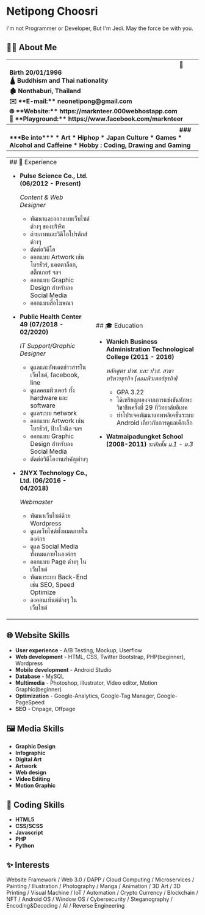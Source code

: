 # Netipong Choosri
I'm not Programmer or Developer, But I'm Jedi. May the force be with you.

## 🙋‍♂️ About Me
<table>
<tr>
<th align="left">
<img width="441" height="1">
👶 Birth 20/01/1996 <br />
🛕 Buddhism and Thai nationality <br />
🏚️ Nonthaburi, Thailand <br />
✉️ **E-mail:** neonetipong@gmail.com <br />
🌐 **Website:** https://marknteer.000webhostapp.com <br />
🎌 **Playground:** https://www.facebook.com/marknteer <br />
</th>
</tr>
<tr>
<th align="left">
<img width="441" height="1">
### ***Be into***
  * Art
  * Hiphop
  * Japan Culture
  * Games
  * Alcohol and Caffeine
  * Hobby : Coding, Drawing and Gaming
</th>
</tr>
</table>
 
<table>
<tr>
<td>
## 💼 Experience

* **Pulse Science Co., Ltd. (06/2012 - Present)**

  *Content & Web Designer*
  * พัฒนาและออกแบบเว็บไซต์ต่างๆ ของบริษัท
  * ถ่ายภาพและวิดีโอโปรดักส์ต่างๆ
  * ตัดต่อวิดีโอ
  * ออกแบบ Artwork เช่น โบรชัวร์, แคตตาล็อก, สติ๊กเกอร์ ฯลฯ
  * ออกแบบ Graphic Design สำหรับลง Social Media
  * ออกแบบสื่อโฆษณา

* **Public Health Center 49 (07/2018 - 02/2020)**

  *IT Support/Graphic Designer*
  * ดูแลและอัพเดตข่าวสารใน เว็บไซต์, facebook, line
  * ดูแลคอมพิวเตอร์ ทั้ง hardware และ software
  * ดูแลระบบ network
  * ออกแบบ Artwork เช่น โบรชัวร์, ป้ายไวนิล ฯลฯ
  * ออกแบบ Graphic Design สำหรับลง Social Media
  * ตัดต่อวิดีโองานสำคัญต่างๆ

* **2NYX Technology Co., Ltd. (06/2016 - 04/2018)**

  *Webmaster*
  * พัฒนาเว็บไซต์ด้วย Wordpress
  * ดูแลเว็บไซต์ทั้งหมดภายในองค์กร
  * ดูแล Social Media ทั้งหมดภายในองค์กร
  * ออกแบบ Page ต่างๆ ในเว็บไซต์
  * พัฒนาระบบ Back-End เช่น SEO, Speed Optimize
  * ลงคอนเท้นต์ต่างๆ ในเว็บไซต์
</td>
<td>
## 🎓 Education

* **Wanich Business Administration Technological College (2011 - 2016)**

  *หลักสูตร ปวช. และ ปวส. สาขาบริหารธุรกิจ (คอมพิวเตอร์ธุรกิจ)*
  * GPA 3.22
  * ได้เหรียญทองจากการแข่งขันทักษะวิชาชีพครั้งที่ 29 ที่วิทยาลัยอีเทค
  * ทำโปรเจคพัฒนาแอพพลิเคชั่นระบบ Android เกี่ยวกับการดูแลเด็กเล็ก

* **Watmaipadungket School (2008-2011)**
  *ระดับชั้น ม.1 - ม.3*
</td>
</tr>
</table>

## 🌐 Website Skills

* **User experience** - A/B Testing, Mockup, Userflow
* **Web development** - HTML, CSS, Twitter Bootstrap, PHP(beginner), Wordpress
* **Mobile development** - Android Studio
* **Database** - MySQL
* **Multimedia** - Photoshop, illustrator, Video editor, Motion Graphic(beginner)
* **Optimization** - Google-Analytics, Google-Tag Manager, Google-PageSpeed
* **SEO** - Onpage, Offpage

## 🖼️ Media Skills

* **Graphic Design**
* **Infographic**
* **Digital Art**
* **Artwork**
* **Web design**
* **Video Editing**
* **Motion Graphic**

## 📃 Coding Skills

* **HTML5**
* **CSS/SCSS**
* **Javascript**
* **PHP**
* **Python**

## ✨ Interests

Website Framework / Web 3.0 / DAPP / Cloud Computing / Microservices / Painting / Illustration / Photography / Manga / Animation / 3D Art / 3D Printing / Visual Machine / IoT /  Automation / Crypto Currency / Blockchain / NFT / Android OS / Window OS / Cybersecurity / Steganography / Encoding&Decoding / AI / Reverse Engineering
